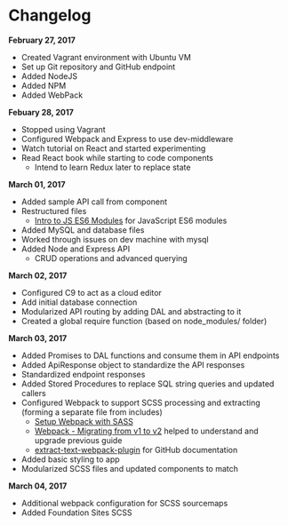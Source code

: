# Changelog

**February 27, 2017**
- Created Vagrant environment with Ubuntu VM
- Set up Git repository and GitHub endpoint
- Added NodeJS
- Added NPM
- Added WebPack

**Febuary 28, 2017**
- Stopped using Vagrant
- Configured Webpack and Express to use dev-middleware
- Watch tutorial on React and started experimenting
- Read React book while starting to code components
	- Intend to learn Redux later to replace state

**March 01, 2017**
- Added sample API call from component
- Restructured files
	- [Intro to JS ES6 Modules](https://strongloop.com/strongblog/an-introduction-to-javascript-es6-modules/) for JavaScript ES6 modules
- Added MySQL and database files
- Worked through issues on dev machine with mysql
- Added Node and Express API
	- CRUD operations and advanced querying

**March 02, 2017**
- Configured C9 to act as a cloud editor
- Add initial database connection
- Modularized API routing by adding DAL and abstracting to it
- Created a global require function (based on node_modules/ folder)

**March 03, 2017**
- Added Promises to DAL functions and consume them in API endpoints
- Added ApiResponse object to standardize the API responses
- Standardized endpoint responses
- Added Stored Procedures to replace SQL string queries and updated callers
- Configured Webpack to support SCSS processing and extracting (forming a separate file from includes)
	- [Setup Webpack with SASS](https://www.jonathan-petitcolas.com/2015/05/15/howto-setup-webpack-on-es6-react-application-with-sass.html)
	- [Webpack - Migrating from v1 to v2](https://webpack.js.org/guides/migrating/) helped to understand and upgrade previous guide
	- [extract-text-webpack-plugin](https://github.com/webpack-contrib/extract-text-webpack-plugin) for GitHub documentation
- Added basic styling to app
- Modularized SCSS files and updated components to match

**March 04, 2017**
- Additional webpack configuration for SCSS sourcemaps
- Added Foundation Sites SCSS
